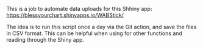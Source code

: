 This is a job to automate data uploads for this Shhiny app: 
https://blessyourchart.shinyapps.io/WABStick/

The idea is to run this script once a day via the Git action, and save the files in CSV format. This can be helpful when using for other functions and reading through the Shiny app. 
